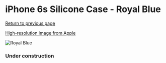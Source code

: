 # iPhone 6s Silicone Case - Royal Blue

[Return to previous page](/iphone_6)

[High-resolution image from Apple](https://store.storeimages.cdn-apple.com/8756/as-images.apple.com/is/MM632?wid=4500&hei=4500&fmt=png)

<div style="width: 384px"><img src="/everyphone/MM632.png" alt="Royal Blue"></div>

### Under construction
